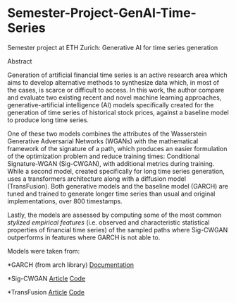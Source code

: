 # Semester-Project-GenAI-Time-Series
Semester project at ETH Zurich: Generative AI for time series generation

Abstract

Generation of artificial financial time series is an active research area which aims to develop alternative methods to synthesize data which, in most of the cases, is scarce or difficult to access. In this work, the author compare and evaluate two existing recent and novel machine learning approaches, generative-artificial intelligence (AI) models specifically created for the generation of time series of historical stock prices, against a baseline model to produce long time series.

One of these two models combines the attributes of the Wasserstein Generative Adversarial Networks (WGANs) with the mathematical framework of the signature of a path, which produces an easier formulation of the optimization problem and reduce training times: Conditional Signature-WGAN (Sig-CWGAN), with additional metrics during training. While a second model, created specifically for long time series generation, uses a transformers architecture along with a diffusion model (TransFusion). Both generative models and the baseline model (GARCH) are tuned and trained to generate longer time series than usual and original implementations, over $800$ timestamps.

Lastly, the models are assessed by computing some of the most common _stylized empirical features_ (i.e. observed and characteristic statistical properties of financial time series) of the sampled paths where Sig-CWGAN outperforms in features where GARCH is not able to.


Models were taken from:

*GARCH (from arch library)
  [Documentation](https://arch.readthedocs.io/en/latest/univariate/introduction.html)

*Sig-CWGAN
  [Article](https://arxiv.org/abs/2006.05421)
  [Code](https://github.com/SigCGANs/Conditional-Sig-Wasserstein-GANs)

*TransFusion
  [Article](https://arxiv.org/abs/2307.12667)
  [Code](https://github.com/fahim-sikder/TransFusion)
